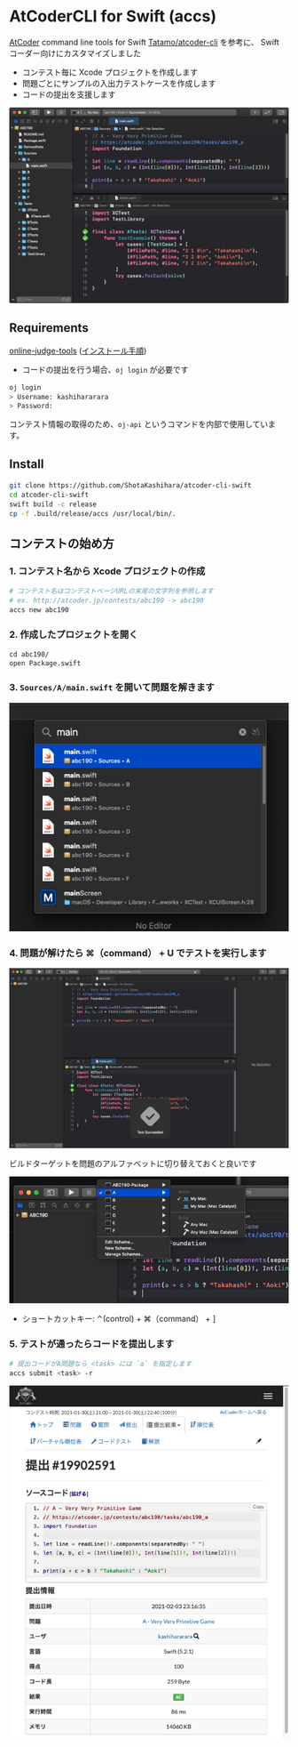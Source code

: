 # AtCoderCLI for Swift (accs)

[AtCoder](https://atcoder.jp/?lang=ja) command line tools for Swift
[Tatamo/atcoder-cli](https://github.com/Tatamo/atcoder-cli) を参考に、 Swift コーダー向けにカスタマイズしました

- コンテスト毎に Xcode プロジェクトを作成します
- 問題ごとにサンプルの入出力テストケースを作成します
- コードの提出を支援します

<img src="misc/top.png">

## Requirements

[online-judge-tools](https://github.com/online-judge-tools/oj) ([インストール手順](https://github.com/online-judge-tools/oj#how-to-install))

- コードの提出を行う場合、`oj login` が必要です

```bash
oj login
> Username: kashihararara
> Password:
```

コンテスト情報の取得のため、`oj-api` というコマンドを内部で使用しています。

## Install

```bash
git clone https://github.com/ShotaKashihara/atcoder-cli-swift
cd atcoder-cli-swift
swift build -c release
cp -f .build/release/accs /usr/local/bin/.
```

## コンテストの始め方

### 1. コンテスト名から Xcode プロジェクトの作成

```bash
# コンテスト名はコンテストページURLの末尾の文字列を参照します
# ex. http://atcoder.jp/contests/abc190 -> abc190
accs new abc190
```

### 2. 作成したプロジェクトを開く

```
cd abc190/
open Package.swift
```

### 3. `Sources/A/main.swift` を開いて問題を解きます

<img src="misc/open_first_task.png">

### 4. 問題が解けたら ⌘（command） + U でテストを実行します

<img src="misc/test_done.png">

ビルドターゲットを問題のアルファベットに切り替えておくと良いです

<img src="misc/select_target.png">

- ショートカットキー: ⌃(control) + ⌘（command） + ]

### 5. テストが通ったらコードを提出します

```bash
# 提出コードがA問題なら <task> には `a` を指定します
accs submit <task> -r
```

<img src="misc/submit_page.png">
